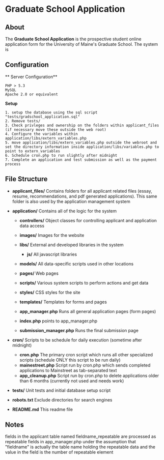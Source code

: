 # Graduate School Application

## About
The **Graduate School Application** is the prospective student online application form for the University of Maine's Graduate School. The system is 

## Configuration
** Server Configuration**  

	PHP > 5.3  
	MySQL
	Apache 2.0 or equivalent


**Setup**
	
	1. setup the database using the sql script "tests/gradschool_application.sql"
	2. Remove tests/
	3. Check privleges and ownership on the folders within applicant_files (if necessary move these outside the web root)
	4. Configure the variables within application/libs/extern_variables.php
	5. move application/libs/extern_variables.php outside the webroot and set the directory information inside application/libs/variables.php to point to extern_variables
	6. Schedule cron.php to run slightly after midnight
	7. Complete an application and test submission as well as the payment process

## File Structure
- **applicant_files/** 		Contains folders for all applicant related files (essay, resume, recommendations, and pdf generated applications). This same folder is also used by the application management system

- **application/** 				Contains all of the logic for the system

	- **controllers/** 				Object classes for controlling applicant and application data access
	- **images/** 					Images for the website
	- **libs/** 					External and developed libraries in the system
		- **js/** 						All javascript libraries

	- **models/** 					All data-specific scripts used in other locations
	- **pages/** 					Web pages
	- **scripts/** 					Various system scripts to perform actions and get data
	- **styles/**					CSS styles for the site
	- **templates/** 				Templates for forms and pages
	- **app_manager.php** 			Runs all general application pages (form pages)
	- **index.php** 				points to app_manager.php
	- **submission_manager.php** 	Runs the final submission page


- **cron/**				Scripts to be schedule for daily execution (sometime after midnight)

	- **cron.php** 			The primary cron script which runs all other specialized scripts (schedule ONLY this script to be run daily)
	- **mainestreet.php** 	Script run by cron.php which sends completed applications to Mainstreet as tab-separated text  
	- **app_cleanup.php** 	Script run by cron.php to delete applications older than 6 months (currently not used and needs work)


- **tests/**			Unit tests and initial database setup script

- **robots.txt** 		Exclude directories for search engines

- **README.md**			This readme file


## Notes
fields in the applicant table named fieldname_repeatable are processed as repeatable fields in app_manager.php under the assumption that "fieldname" is actually the table name holding the repeatable data and the value in the field is the number of repeatable element
